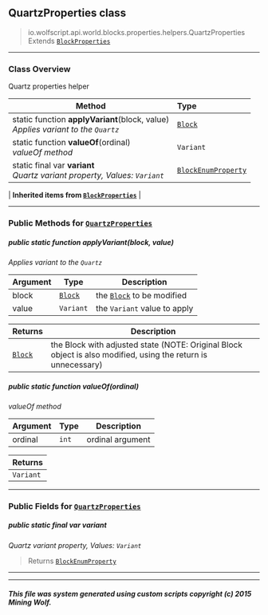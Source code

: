 ## QuartzProperties __class__

>io.wolfscript.api.world.blocks.properties.helpers.QuartzProperties
>Extends [`BlockProperties`](BlockProperties.md)

---

### Class Overview

Quartz properties helper

Method | Type   
--- | :--- 
static function __applyVariant__(block, value) <br> _Applies variant to the `Quartz`_ | [`Block`](../../Block.md)
static function __valueOf__(ordinal) <br> _valueOf method_ | `Variant`
static final var __variant__ <br> _Quartz variant property, Values: `Variant`_ | [`BlockEnumProperty`](../BlockEnumProperty.md)
 |
__Inherited items from [`BlockProperties`](BlockProperties.md)__ |





---


### Public Methods for [`QuartzProperties`](QuartzProperties.md)

##### <a id='applyvariant'></a>public static function __applyVariant__(block, value)

_Applies variant to the `Quartz`_

Argument | Type | Description  
--- | --- | --- 
block | [`Block`](../../Block.md) | the [`Block`](../../Block.md) to be modified
value | `Variant` | the `Variant` value to apply

Returns | Description
--- | --- 
[`Block`](../../Block.md) | the Block with adjusted state (NOTE: Original Block object is also modified, using the return is unnecessary)


##### <a id='valueof'></a>public static function __valueOf__(ordinal)

_valueOf method_

Argument | Type | Description  
--- | --- | --- 
ordinal | `int` | ordinal argument

Returns | 
--- | 
`Variant` |


---

### Public Fields for [`QuartzProperties`](QuartzProperties.md)

##### <a id='variant'></a>public static final var __variant__

_Quartz variant property, Values: `Variant`_

>Returns
>  [`BlockEnumProperty`](../BlockEnumProperty.md)

---


---


##### This file was system generated using custom scripts copyright (c) 2015 Mining Wolf.
	

